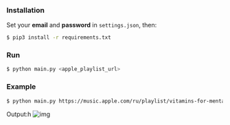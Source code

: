 ### Installation

Set your **email** and **password** in `settings.json`, then:
```sh
$ pip3 install -r requirements.txt
```


### Run


```sh
$ python main.py <apple_playlist_url>
```

### Example

```sh
$ python main.py https://music.apple.com/ru/playlist/vitamins-for-mental-health/pl.u-11zBJWySZyzkX5
```
Output:h
![img](https://drive.google.com/u/0/uc?id=1Pasv55IhLhRpkHaQSSmoIZ8B3_X12FQ0&export=download)
